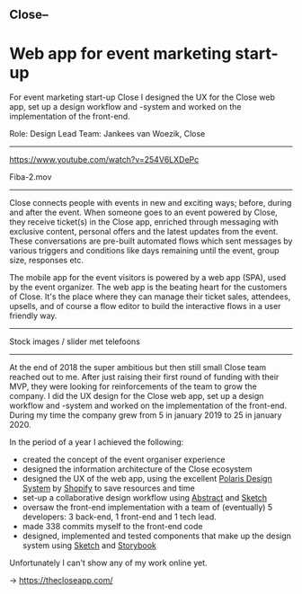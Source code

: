 ## Close–

# Web app for event marketing start-up

For event marketing start-up Close I designed the UX for the Close web app, set up a design workflow and -system and worked on the implementation of the front-end.

Role: Design Lead
Team: Jankees van Woezik, Close

---

https://www.youtube.com/watch?v=254V6LXDePc

Fiba-2.mov

---

Close connects people with events in new and exciting ways; before, during and after the event. When someone goes to an event powered by Close, they receive ticket(s) in the Close app, enriched through messaging with exclusive content, personal offers and the latest updates from the event. These conversations are pre-built automated flows which sent messages by various triggers and conditions like days remaining until the event, group size, responses etc.

The mobile app for the event visitors is powered by a web app (SPA), used by the event organizer. The web app is the beating heart for the customers of Close. It's the place where they can manage their ticket sales, attendees, upsells, and of course a flow editor to build the interactive flows in a user friendly way.

---

Stock images / slider met telefoons

---

At the end of 2018 the super ambitious but then still small Close team reached out to me. After just raising their first round of funding with their MVP, they were looking for reinforcements of the team to grow the company. I did the UX design for the Close web app, set up a design workflow and -system and worked on the implementation of the front-end. During my time the company grew from 5 in january 2019 to 25 in january 2020.

In the period of a year I achieved the following:

- created the concept of the event organiser experience
- designed the information architecture of the Close ecosystem
- designed the UX of the web app, using the excellent [Polaris Design System](https://polaris.shopify.com/) by [Shopify](https://shopify.com) to save resources and time
- set-up a collaborative design workflow using [Abstract](https://getabstract.com) and [Sketch](https://sketch.com)
- oversaw the front-end implementation with a team of (eventually) 5 developers: 3 back-end, 1 front-end and 1 tech lead.
- made 338 commits myself to the front-end code
- designed, implemented and tested components that make up the design system using [Sketch](https://sketch.com) and [Storybook](https://storybook.js.org/)

Unfortunately I can't show any of my work online yet.

&rarr; https://thecloseapp.com/
